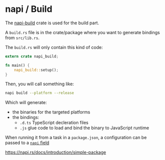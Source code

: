 # napi / Build

The [napi-build](https://crates.io/crates/napi-build) crate is used for the build part.

A `build.rs` file is in the crate/package where you want to generate bindings from `src/lib.rs`.

The `build.rs` will only contain this kind of code:

```rust
extern crate napi_build;

fn main() {
    napi_build::setup();
}
```

Then, you will call something like:

```sh
napi build --platform --release
```

Which will generate:

- the binaries for the targeted platforms
- the bindings:
  - `.d.ts` TypeScript decleration files
  - `.js` glue code to load and bind the binary to JavaScript runtime

When running it from a task in a `package.json`, a configuration can be passed to a [`napi` field](https://napi.rs/docs/cli/napi-config.en#schema)

<https://napi.rs/docs/introduction/simple-package>
